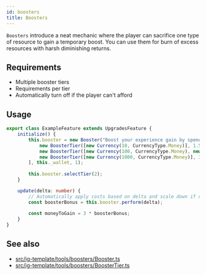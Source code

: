 ```yaml
---
id: boosters
title: Boosters
---
```


`Boosters` introduce a neat mechanic where the player can sacrifice one type of resource to gain a temporary boost.
You can use them for burn of excess resources with harsh diminishing returns.

## Requirements
- Multiple booster tiers
- Requirements per tier
- Automatically turn off if the player can't afford

## Usage
```ts
export class ExampleFeature extends UpgradesFeature {
    initialize() {
        this.booster = new Booster("Boost your experience gain by spending money every second", [
            new BoosterTier([new Currency(10, CurrencyType.Money)], 1.5, "1.5x"),
            new BoosterTier([new Currency(100, CurrencyType.Money), new ImpossibleRequirement()], 2, "2x"),
            new BoosterTier([new Currency(1000, CurrencyType.Money)], 3, "3x"),
        ], this._wallet, 1);
        
        this.booster.selectTier(2);
    }

    update(delta: number) {
        // Automatically apply costs based on delta and scale down if can't afford
        const boosterBonus = this.booster.perform(delta);
        
        const moneyToGain = 3 * boosterBonus;
    }
}
```

## See also 
- [src/ig-template/tools/boosters/Booster.ts](https://github.com/123ishaTest/incremental-game-template/tree/master/src/ig-template/tools/boosters/Booster.ts)
- [src/ig-template/tools/boosters/BoosterTier.ts](https://github.com/123ishaTest/incremental-game-template/tree/master/src/ig-template/tools/boosters/BoosterTier.ts)
